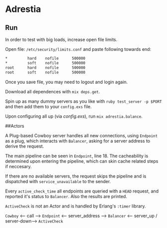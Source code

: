 # Adrestia

## Run
In order to test with big loads, increase open file limits.

Open file: `/etc/security/limits.conf` and paste following towards end:
~~~bash
*         hard    nofile      500000
*         soft    nofile      500000
root      hard    nofile      500000
root      soft    nofile      500000
~~~

Once you save file, you may need to logout and login again.

Download all dependences with `mix deps.get`.

Spin up as many dummy servers as you like with `ruby test_server -p $PORT` and then add them to your `config.exs` file.

Upon configuring all up (via _config.exs_), run `mix adrestia.balance`.

##Actors

A Plug-based Cowboy server handles all new connections, using `Endpoint` as a plug, which interacts with `Balancer`, asking for a server address to derive the request. 

The main pipeline can be seen in `Endpoint`, line 18. The cacheability is determined upon entering the pipeline, which can skin cache related steps if neccesary. 

If there are no available servers, the request skips the pipeline and is dispatched with `service_unavailable` to the sender.

Every `active_check_time` all endpoints are queried with a `HEAD` request, and reported it's status to `Balancer`. Also the results are printed.


`ActiveCheck` is not an Actor and is handled by Erlang's `:timer` library.


`Cowboy` <-- call --> `Endpoint` <-- server_address --> `Balancer` <-- server_up / server-down--> `ActiveCheck`
